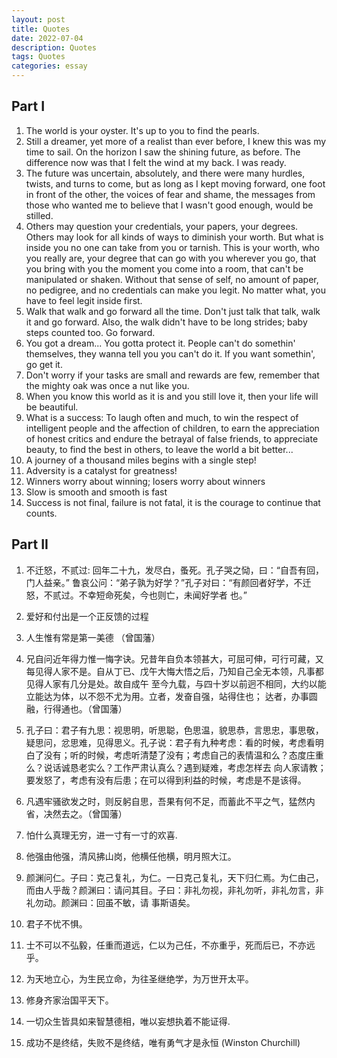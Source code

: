 ```yaml
---
layout: post
title: Quotes
date: 2022-07-04
description: Quotes
tags: Quotes
categories: essay
---
```


## Part I
1. The world is your oyster. It's up to you to find the pearls.
2. Still a dreamer, yet more of a realist than ever before, I knew this
was my time to sail. On the horizon I saw the shining future, as before. The difference now was that I felt
the wind at my back. I was ready.
3. The future was uncertain, absolutely, and there were many hurdles,
twists, and turns to come, but as long as I kept moving forward, one foot in front of the other, the voices
of fear and shame, the messages from those who wanted me to believe that I wasn't good enough, would be
stilled.
4. Others may question your credentials, your papers, your degrees.
Others may look for all kinds of ways to diminish your worth. But what is inside you no one can take from
you or tarnish. This is your worth, who you really are, your degree that can go with you wherever you go,
that you bring with you the moment you come into a room, that can't be manipulated or shaken. Without that
sense of self, no amount of paper, no pedigree, and no credentials can make you legit. No matter what, you
have to feel legit inside first.
5. Walk that walk and go forward all the time. Don't just talk that
talk, walk it and go forward. Also, the walk didn't have to be long strides; baby steps counted too. Go
forward.
6. You got a dream... You gotta protect it. People can't do somethin'
themselves, they wanna tell you you can't do it. If you want somethin', go get it. 
7. Don't worry if your tasks are small and rewards are few, remember
that the mighty oak was once a nut like you. 
8. When you know this world as it is and you still love it, then your
life will be beautiful.
9. What is a success: To laugh often and much, to win the respect of
intelligent people and the affection of children, to earn the appreciation of honest critics and endure the
betrayal of false friends, to appreciate beauty, to find the best in others, to leave the world a bit
better... 
10. A journey of a thousand miles begins with a single step!
11. Adversity is a catalyst for greatness! 
12. Winners worry about winning; losers worry about winners
13. Slow is smooth and smooth is fast
14. Success is not final, failure is not fatal, it is the courage to continue that counts.


## Part II
1. 不迁怒，不贰过: 回年二十九，发尽白，蚤死。孔子哭之恸，曰：“自吾有回，门人益亲。” 鲁哀公问：“弟子孰为好学？”孔子对曰：“有颜回者好学，不迁怒，不贰过。不幸短命死矣，今也则亡，未闻好学者 也。”

2. 爱好和付出是一个正反馈的过程

3. 人生惟有常是第一美德 （曾国藩）

4. 兄自问近年得力惟一悔字诀。兄昔年自负本领甚大，可屈可伸，可行可藏，又每见得人家不是。自从丁已、戊午大悔大悟之后，乃知自己全无本领，凡事都见得人家有几分是处。故自成午 至今九载，与四十岁以前迥不相同，大约以能立能达为体，以不怨不尤为用。立者，发奋自强，站得住也； 达者，办事圆融，行得通也。（曾国藩）

5. 孔子曰：君子有九思：视思明，听思聪，色思温，貌思恭，言思忠，事思敬，疑思问，忿思难，见得思义。孔子说：君子有九种考虑：看的时候，考虑看明白了没有；听的时候，考虑听清楚了没有；考虑自己的表情温和么？态度庄重么？说话诚恳老实么？工作严肃认真么？遇到疑难，考虑怎样去 向人家请教；要发怒了，考虑有没有后患；在可以得到利益的时候，考虑是不是该得。

6. 凡遇牢骚欲发之时，则反躬自思，吾果有何不足，而蓄此不平之气，猛然内省，决然去之。（曾国藩）

7. 怕什么真理无穷，进一寸有一寸的欢喜.

8. 他强由他强，清风拂山岗，他横任他横，明月照大江。

9. 颜渊问仁。子曰：克己复礼，为仁。一日克己复礼，天下归仁焉。为仁由己，而由人乎哉？颜渊曰：请问其目。子曰：非礼勿视，非礼勿听，非礼勿言，非礼勿动。颜渊曰：回虽不敏，请 事斯语矣。

10. 君子不忧不惧。

11. 士不可以不弘毅，任重而道远，仁以为己任，不亦重乎，死而后已，不亦远乎。

12. 为天地立心，为生民立命，为往圣继绝学，为万世开太平。

13. 修身齐家治国平天下。

14. 一切众生皆具如来智慧德相，唯以妄想执着不能证得.

15. 成功不是终结，失败不是终结，唯有勇气才是永恒 (Winston Churchill)


